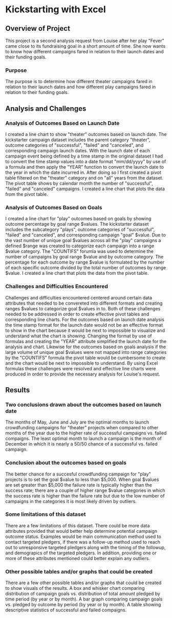 # Kickstarting with Excel

## Overview of Project
This project is a second analysis request from Louise after her play "Fever" came close to its fundraising goal in a short amount of time.  She now wants to know how different campaigns fared in relation to their launch dates and their funding goals.

### Purpose
The purpose is to determine how different theater campaigns fared in relation to their launch dates and how different play campaigns fared in relation to their funding goals.

## Analysis and Challenges

### Analysis of Outcomes Based on Launch Date
I created a line chart to show "theater" outcomes based on launch date.  The kickstarter campaign dataset includes the parent category "theater", outcome categories of "successful", "failed" and "canceled", and corresponding campaign launch dates.  With the launch date of each campaign event being defined by a time stamp in the original dataset I had to convert the time stamp values into a date format "mm/dd/yyyy" by use of a formula and then apply the "YEAR" function to convert the launch date to the year in which the date incurred in.  After doing so I first created a pivot table filtered on the "theater" category and on "all" years from the dataset.  The pivot table shows by calendar month the number of "successful", "failed" and "canceled" campaigns.  I created a line chart that plots the data from the pivot table.  

### Analysis of Outcomes Based on Goals
I created a line chart for "play" outcomes based on goals by showing outcome percentage by goal range $values.  The kickstarter dataset includes the subcategory "plays", outcome categories of "successful", "failed" and "canceled", and corresponding campaign "goal" $value.  Due to the vast number of unique goal $values across all the "play" campaigns a defined $range was created to categorize each campaign into a range $value category.  The "COUNTIFS" forumla was used to determine the number of campaigns by goal range $value and by outcome category.  The percentage for each outcome by range $value is formulated by the number of each specific outcome divided by the total number of outcomes by range $value. I created a line chart that plots the data from the pivot table. 

### Challenges and Difficulties Encountered
Challenges and difficulties encountered centered around certain data attributes that needed to be convereted into different formats and creating ranges $values to categorize goal $values in to.  Both of these challenges needed to be addressed in order to create effective pivot tables and corresponding line charts.  For the outcomes based on launch date analysis the time stamp format for the launch date would not be an effective format to show in the chart because it would be next to impossible to visualize and understand what the chart is showing.  Changing the format by use of formulas and creating the "YEAR" attribute simplified the launch date for the analysis and chart.  Likewise for the outcomes based on goals analysis if the large volume of unique goal $values were not mapped into range categories by the "COUNTIFS" formula the pivot table would be cumbersome to create and the chart would be next to impossible to understand. By using Excel formulas these challenges were resolved and effective line charts were produced in order to provide the necessary analysis for Louise's request.

## Results

### Two conclusions drawn about the outcomes based on launch date
The months of May, June and July are the optimal months to launch crowdfunding campaigns for "theater" projects when compared to other months of the year due to the higher rate of successful campaigns vs. failed compaigns.  The least optimal month to launch a campaign is the month of December in which it is nearly a 50/50 chance of a successful vs. failed campaign.

### Conclusion about the outcomes based on goals
The better chance for a succesful crowdfunding campaign for "play" projects is to set the goal $value to less than $5,000.  When goal $values are set greater than $5,000 the failure rate is typically higher than the success rate; there are a couple of higher range $value categories in which the success rate is higher than the failure rate but due to the low number of campaigns in the categories it is most likely driven by outliers.

### Some limitations of this dataset
There are a few limitations of this dataset.  There could be more data attributes provided that would better help determine potential campaign outcome status.  Examples would be main communication method used to contact targeted pledgers, if there was a follow-up method used to reach out to unresponsive  targeted pledgers along with the timing of the followup, and demograpics of the targeted pledgers.  In addition, providing one or more of these attributes mentioned could better explain any outliers.

### Other possible tables and/or graphs that could be created
There are a few other possible tables and/or graphs that could be created to show visuals of the results.  A box and whisker chart comparing distribution of campaign goals vs. distribution of total amount pledged by time period (by year or by month).  A bar graph comparing campaign goals vs. pledged by outcome by period (by year or by month).  A table showing descriptive statistics of successful and failed compaigns.